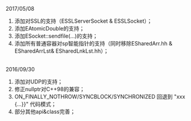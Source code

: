 2017/05/08

1. 添加对SSL的支持（ESSLServerSocket & ESSLSocket）；  
2. 添加EAtomicDouble的支持；  
3. 添加ESocket::sendfile(...)的支持；  
4. 添加所有普通容器对sp<x>智能指针的支持（同时移除ESharedArr.hh & ESharedArrLst& ESharedLnkLst.hh）；  
​


2016/09/30  

1. 添加对UDP的支持；  
2. 修正nullptr对C++98的兼容；  
3. ON_FINALLY_NOTHROW/SYNCBLOCK/SYNCHRONIZED 回退到 "xxx {...}}" 代码模式；  
4. 部分其他api&class完善；